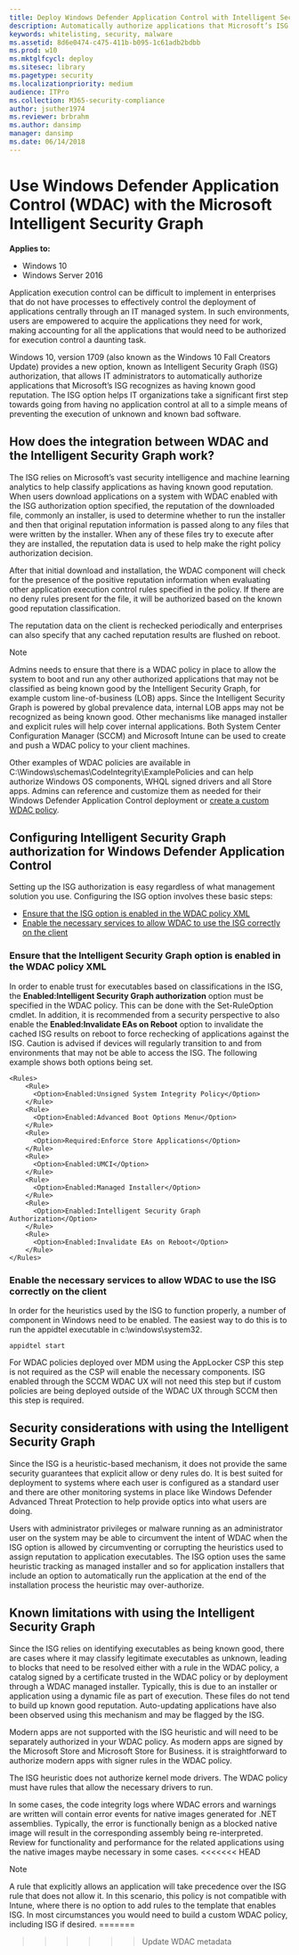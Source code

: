 ```yaml
---
title: Deploy Windows Defender Application Control with Intelligent Security Graph (ISG) (Windows 10)
description: Automatically authorize applications that Microsoft’s ISG recognizes as having known good reputation.
keywords: whitelisting, security, malware
ms.assetid: 8d6e0474-c475-411b-b095-1c61adb2bdbb
ms.prod: w10
ms.mktglfcycl: deploy
ms.sitesec: library
ms.pagetype: security
ms.localizationpriority: medium
audience: ITPro
ms.collection: M365-security-compliance
author: jsuther1974
ms.reviewer: brbrahm
ms.author: dansimp
manager: dansimp
ms.date: 06/14/2018
---
```


# Use Windows Defender Application Control (WDAC) with the Microsoft Intelligent Security Graph 

**Applies to:**

-   Windows 10
-   Windows Server 2016

Application execution control can be difficult to implement in enterprises that do not have processes to effectively control the deployment of applications centrally through an IT managed system. 
In such environments, users are empowered to acquire the applications they need for work, making accounting for all the applications that would need to be authorized for execution control a daunting task.  

Windows 10, version 1709 (also known as the Windows 10 Fall Creators Update) provides a new option, known as Intelligent Security Graph (ISG) authorization, that allows IT administrators to automatically authorize applications that Microsoft’s ISG recognizes as having known good reputation. The ISG option helps IT organizations take a significant first step towards going from having no application control at all to a simple means of preventing the execution of unknown and known bad software.

## How does the integration between WDAC and the Intelligent Security Graph work? 

The ISG relies on Microsoft’s vast security intelligence and machine learning analytics to help classify applications as having known good reputation. When users download applications on a system with WDAC enabled with the ISG authorization option specified, the reputation of the downloaded file, commonly an installer, is used to determine whether to run the installer and then that original reputation information is passed along to any files that were written by the installer. When any of these files try to execute after they are installed, the reputation data is used to help make the right policy authorization decision.   

After that initial download and installation, the WDAC component will check for the presence of the positive reputation information when evaluating other application execution control rules specified in the policy. If there are no deny rules present for the file, it will be authorized based on the known good reputation classification.  

The reputation data on the client is rechecked periodically and enterprises can also specify that any cached reputation results are flushed on reboot.    

>[!NOTE]
>Admins needs to ensure that there is a WDAC policy in place to allow the system to boot and run any other authorized applications that may not be classified as being known good by the Intelligent Security Graph, for example custom line-of-business (LOB) apps. Since the Intelligent Security Graph is powered by global prevalence data, internal LOB apps may not be recognized as being known good. Other mechanisms like managed installer and explicit rules will help cover internal applications. Both System Center Configuration Manager (SCCM) and Microsoft Intune can be used to create and push a WDAC policy to your client machines.  

Other examples of WDAC policies are available in C:\Windows\schemas\CodeIntegrity\ExamplePolicies and can help authorize Windows OS components, WHQL signed drivers and all Store apps. Admins can reference and customize them as needed for their Windows Defender Application Control deployment or [create a custom WDAC policy](https://docs.microsoft.com/windows/security/threat-protection/windows-defender-application-control/create-initial-default-policy). 

## Configuring Intelligent Security Graph authorization for Windows Defender Application Control 

Setting up the ISG authorization is easy regardless of what management solution you use. Configuring the ISG option involves these basic steps: 

- [Ensure that the ISG option is enabled in the WDAC policy XML](#ensure-that-the-intelligent-security-graph-option-is-enabled-in-the-wdac-policy-xml) 
- [Enable the necessary services to allow WDAC to use the ISG correctly on the client](#enable-the-necessary-services-to-allow-wdac-to-use-the-isg-correctly-on-the-client) 

### Ensure that the Intelligent Security Graph option is enabled in the WDAC policy XML 

In order to enable trust for executables based on classifications in the ISG, the **Enabled:Intelligent Security Graph authorization** option must be specified in the WDAC policy. This can be done with the Set-RuleOption cmdlet. In addition, it is recommended from a security perspective to also enable the **Enabled:Invalidate EAs on Reboot** option to invalidate the cached ISG results on reboot to force rechecking of applications against the ISG. Caution is advised if devices will regularly transition to and from environments that may not be able to access the ISG. The following example shows both options being set. 

```code
<Rules> 
    <Rule> 
      <Option>Enabled:Unsigned System Integrity Policy</Option> 
    </Rule> 
    <Rule> 
      <Option>Enabled:Advanced Boot Options Menu</Option> 
    </Rule> 
    <Rule> 
      <Option>Required:Enforce Store Applications</Option> 
    </Rule> 
    <Rule>
      <Option>Enabled:UMCI</Option>
    </Rule>
    <Rule>
      <Option>Enabled:Managed Installer</Option> 
    </Rule>
    <Rule> 
      <Option>Enabled:Intelligent Security Graph Authorization</Option> 
    </Rule> 
    <Rule> 
      <Option>Enabled:Invalidate EAs on Reboot</Option> 
    </Rule> 
</Rules> 
```

### Enable the necessary services to allow WDAC to use the ISG correctly on the client

In order for the heuristics used by the ISG to function properly, a number of component in Windows need to be enabled. The easiest way to do this is to run the appidtel executable in c:\windows\system32.

```
appidtel start
```

For WDAC policies deployed over MDM using the AppLocker CSP this step is not required as the CSP will enable the necessary components. ISG enabled through the SCCM WDAC UX will not need this step but if custom policies are being deployed outside of the WDAC UX through SCCM then this step is required.   

## Security considerations with using the Intelligent Security Graph 

Since the ISG is a heuristic-based mechanism, it does not provide the same security guarantees that explicit allow or deny rules do. It is best suited for deployment to systems where each user is configured as a standard user and there are other monitoring systems in place like Windows Defender Advanced Threat Protection to help provide optics into what users are doing. 

Users with administrator privileges or malware running as an administrator user on the system may be able to circumvent the intent of WDAC when the ISG option is allowed by circumventing or corrupting the heuristics used to assign reputation to application executables. The ISG option uses the same heuristic tracking as managed installer and so for application installers that include an option to automatically run the application at the end of the installation process the heuristic may over-authorize.  

## Known limitations with using the Intelligent Security Graph

Since the ISG relies on identifying executables as being known good, there are cases where it may classify legitimate executables as unknown, leading to blocks that need to be resolved either with a rule in the WDAC policy, a catalog signed by a certificate trusted in the WDAC policy or by deployment through a WDAC managed installer. Typically, this is due to an installer or application using a dynamic file as part of execution. These files do not tend to build up known good reputation. Auto-updating applications have also been observed using this mechanism and may be flagged by the ISG.  

Modern apps are not supported with the ISG heuristic and will need to be separately authorized in your WDAC policy. As modern apps are signed by the Microsoft Store and Microsoft Store for Business. it is straightforward to authorize modern apps with signer rules in the WDAC policy.

The ISG heuristic does not authorize kernel mode drivers. The WDAC policy must have rules that allow the necessary drivers to run.  

In some cases, the code integrity logs where WDAC errors and warnings are written will contain error events for native images generated for .NET assemblies. Typically, the error is functionally benign as a blocked native image will result in the corresponding assembly being re-interpreted. Review for functionality and performance for the related applications using the native images maybe necessary in some cases. 
<<<<<<< HEAD

>[!NOTE]
> A rule that explicitly allows an application will take precedence over the ISG rule that does not allow it. In this scenario, this policy is not compatible with Intune, where there is no option to add rules to the template that enables ISG. In most circumstances you would need to build a custom WDAC policy, including ISG if desired.
=======
>>>>>>> Update WDAC metadata
